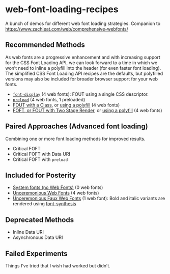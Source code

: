 # web-font-loading-recipes

A bunch of demos for different web font loading strategies. Companion to https://www.zachleat.com/web/comprehensive-webfonts/


## Recommended Methods

As web fonts are a progressive enhancement and with increasing support for the CSS Font Loading API, we can look forward to a time in which we won’t need to inline a polyfill into the header (for even faster font loading). The simplified CSS Font Loading API recipes are the defaults, but polyfilled versions may also be included for broader browser support for your web fonts.

* [`font-display`](./font-display.html) (4 web fonts): FOUT using a single CSS descriptor.
* [`preload`](./preload.html) (4 web fonts, 1 preloaded)
* [FOUT with a Class](./fout-with-class.html), or [using a polyfill](./fout-with-class-polyfill.html) (4 web fonts)
* [FOFT, or FOUT with Two Stage Render](./foft.html), or [using a polyfill](./foft-polyfill.html) (4 web fonts)

## Paired Approaches (Advanced font loading)

Combining one or more font loading methods for improved results.

* Critical FOFT
* Critical FOFT with Data URI
* Critical FOFT with `preload`

## Included for Posterity

* [System fonts (no Web Fonts)](./dont.html) (0 web fonts)
* [Unceremonious Web Fonts](./unceremonious-font-face.html) (4 web fonts)
* [Unceremonious Faux Web Fonts](./unceremonious-faux-font-face.html) (1 web font): Bold and italic variants are rendered using [font-synthesis](https://www.zachleat.com/web/webfont-glossary/#font-synthesis)

## Deprecated Methods

* Inline Data URI
* Asynchronous Data URI

## Failed Experiments

Things I’ve tried that I wish had worked but didn’t.

